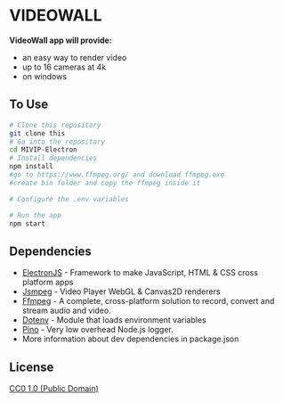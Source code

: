 # VIDEOWALL

**VideoWall app will provide:**
 - an easy way to render video
 - up to 16 cameras at 4k
 - on windows

## To Use

```bash
# Clone this repository
git clone this
# Go into the repository
cd MIVIP-Electron
# Install dependencies
npm install
#go to https://www.ffmpeg.org/ and download ffmpeg.exe
#create bin folder and copy the ffmpeg inside it

# Configure the .env variables

# Run the app
npm start
```

## Dependencies

- [ElectronJS](https://electronjs.org/) - Framework to make JavaScript, HTML & CSS cross platform apps
- [Jsmpeg](https://github.com/phoboslab/jsmpeg) - Video Player WebGL & Canvas2D renderers 
- [Ffmpeg](https://www.ffmpeg.org/) - A complete, cross-platform solution to record, convert and stream audio and video.
- [Dotenv](https://github.com/motdotla/dotenv) - Module that loads environment variables
- [Pino](https://github.com/pinojs/pino) - Very low overhead Node.js logger.
- More information about dev dependencies in package.json

## License

[CC0 1.0 (Public Domain)](LICENSE.md)
